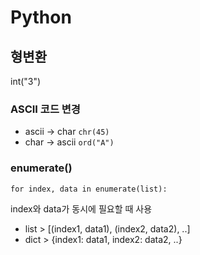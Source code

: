 # Python

## 형변환
int("3")

### ASCII 코드 변경
- ascii -> char
``chr(45)``
- char -> ascii
``ord("A")``

### enumerate()
```
for index, data in enumerate(list):
```
index와 data가 동시에 필요할 때 사용
- list \> [(index1, data1), (index2, data2), ..]
- dict \> {index1: data1, index2: data2, ..}